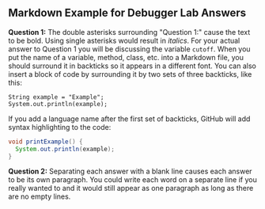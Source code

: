 ## Markdown Example for Debugger Lab Answers

**Question 1:** The double asterisks surrounding "Question 1:" cause the text
to be bold. Using single asterisks would result in *italics*. For your actual
answer to Question 1 you will be discussing the variable `cutoff`. When you put
the name of a variable, method, class, etc. into a Markdown file, you should
surround it in backticks so it appears in a different font. You can also insert
a block of code by surrounding it by two sets of three backticks, like this:
```
String example = "Example";
System.out.println(example);
```
If you add a language name after the first set of backticks, GitHub will add
syntax highlighting to the code:
```java
void printExample() {
  System.out.println(example);
}
```

**Question 2:** Separating each answer with a blank line causes each answer to
be its own paragraph.
You
could
write
each
word
on
a
separate
line
if
you
really
wanted
to
and
it
would
still
appear
as
one
paragraph
as
long
as
there
are
no
empty
lines.
